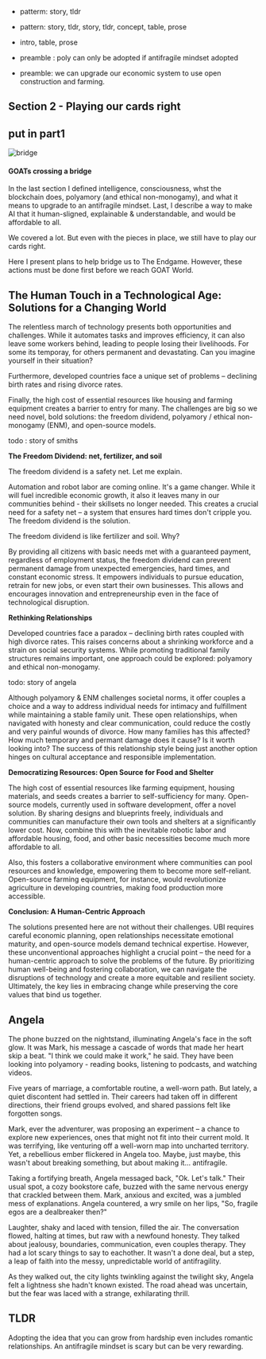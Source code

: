 - patterm: story, tldr
- pattern: story, tldr, story, tldr, concept, table, prose
- intro, table, prose

- preamble : poly can only be adopted if antifragile mindset adopted

- preamble: we can upgrade our economic system to use open construction and farming.

## Section 2 - Playing our cards right
## put in part1

![bridge](https://pebreo.github.io/IMG_0228.jpeg)
#### GOATs crossing a bridge
In the last section I defined intelligence, consciousness, whst the blockchain does, polyamory (and ethical non-monogamy), and what it means to upgrade to an antifragile mindset. Last, I describe a way to make AI that it human-sligned, explainable & understandable, and would be affordable to all.

We covered a lot. But even with the pieces in place, we still have to play our cards right. 

Here I present plans to help bridge us to The Endgame. However, these actions must be done first before we reach GOAT World.


## The Human Touch in a Technological Age: Solutions for a Changing World

The relentless march of technology presents both opportunities and challenges. While it automates tasks and improves efficiency, it can also leave some workers behind, leading to people losing their livelihoods. For some its temporay, for others permanent and devastating. Can you imagine yourself in their situation?

Furthermore, developed countries face a unique set of problems – declining birth rates and rising divorce rates. 

Finally, the high cost of essential resources like housing and farming equipment creates a barrier to entry for many. The challenges are big so we need novel, bold solutions: the freedom dividend, polyamory / ethical non-monogamy (ENM), and open-source models.

todo : story of smiths

**The Freedom Dividend: net, fertilizer, and soil**

The freedom dividend is a safety net. Let me explain.

Automation and robot labor are coming online. It's a game changer. While it will fuel incredible economic growth, it also it leaves many in our communities behind - their skillsets no longer needed. This creates a crucial need for a safety net – a system that ensures hard times don't cripple you. The freedom dividend is the solution.

The freedom dividend is like fertilizer and soil. Why?

By providing all citizens with basic needs met with a guaranteed payment, regardless of employment status, the freedom dividend can prevent permanent damage from  unexpected emergencies, hard times, and constant economic stress. It empowers individuals to pursue education, retrain for new jobs, or even start their own businesses. This allows and encourages innovation and entrepreneurship even in the face of technological disruption. 

**Rethinking Relationships**

Developed countries face a paradox – declining birth rates coupled with high divorce rates. This raises concerns about a shrinking workforce and a strain on social security systems. While promoting traditional family structures remains important, one approach could be explored: polyamory and ethical non-monogamy. 

todo: story of angela

Although polyamory & ENM challenges societal norms, it offer couples a choice and a way to address individual needs for intimacy and fulfillment while maintaining a stable family unit. These open relationships, when navigated with honesty and clear communication, could reduce the costly and very painful wounds of divorce. How many families has this affected? How much temporary and permant damage does it cause? Is it worth looking into? The success of this relationship style being just another option hinges on cultural acceptance and responsible implementation. 

**Democratizing Resources: Open Source for Food and Shelter**

The high cost of essential resources like farming equipment, housing materials, and seeds creates a barrier to self-sufficiency for many. Open-source models, currently used in software development, offer a novel solution. By sharing designs and blueprints freely, individuals and communities can manufacture their own tools and shelters at a significantly lower cost. Now, combine this with the inevitable robotic labor and affordable housing, food, and other basic necessities become much more affordable to all.


Also, this fosters a collaborative environment where communities can pool resources and knowledge, empowering them to become more self-reliant. Open-source farming equipment, for instance, would revolutionize agriculture in developing countries, making food production more accessible. 

**Conclusion: A Human-Centric Approach**

The solutions presented here are not without their challenges. UBI requires careful economic planning, open relationships necessitate emotional maturity, and open-source models demand technical expertise. However, these unconventional approaches highlight a crucial point – the need for a human-centric approach to solve the problems of the future. By prioritizing human well-being and fostering collaboration, we can navigate the disruptions of technology and create a more equitable and resilient society. Ultimately, the key lies in embracing change while preserving the core values that bind us together. 



## Angela
The phone buzzed on the nightstand, illuminating Angela's face in the soft glow. It was Mark, his message a cascade of words that made her heart skip a beat. "I think we could make it work," he said. They have been looking into polyamory - reading books, listening to podcasts, and watching videos. 

Five years of marriage, a comfortable routine, a well-worn path. But lately, a quiet discontent had settled in. Their careers had taken off in different directions, their friend groups evolved, and shared passions felt like forgotten songs.

Mark, ever the adventurer, was proposing an experiment – a chance to explore new experiences, ones that might not fit into their current mold. It was terrifying, like venturing off a well-worn map into uncharted territory. Yet, a rebellious ember flickered in Angela too. Maybe, just maybe, this wasn't about breaking something, but about making it... antifragile.

Taking a fortifying breath, Angela messaged back, "Ok. Let's talk." Their usual spot, a cozy bookstore cafe, buzzed with the same nervous energy that crackled between them. Mark, anxious and excited, was a jumbled mess of explanations.  Angela countered, a wry smile on her lips, "So, fragile egos are a dealbreaker then?"

Laughter, shaky and laced with tension, filled the air. The conversation flowed, halting at times, but raw with a newfound honesty. They talked about jealousy, boundaries, communication, even couples therapy. They had a lot scary things to say to eachother. It wasn't a done deal, but a step, a leap of faith into the messy, unpredictable world of antifragility.

As they walked out, the city lights twinkling against the twilight sky, Angela felt a lightness she hadn't known existed. The road ahead was uncertain, but the fear was laced with a strange, exhilarating thrill.

## TLDR
Adopting the idea that you can grow from hardship even includes romantic relationships. An antifragile mindset is scary but can be very rewarding.
